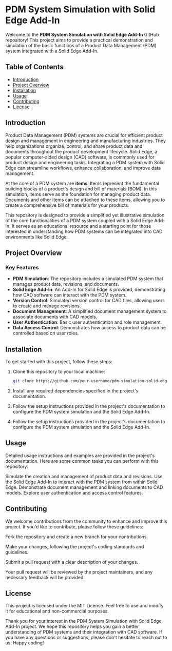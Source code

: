 # PDM System Simulation with Solid Edge Add-In
Welcome to the **PDM System Simulation with Solid Edge Add-In** GitHub repository! This project aims to provide a practical demonstration and simulation of the basic functions of a Product Data Management (PDM) system integrated with a Solid Edge Add-In. 

## Table of Contents
- [Introduction](#introduction)
- [Project Overview](#project-overview)
- [Installation](#installation)
- [Usage](#usage)
- [Contributing](#contributing)
- [License](#license)

## Introduction
Product Data Management (PDM) systems are crucial for efficient product design and management in engineering and manufacturing industries. 
They help organizations organize, control, and share product data and documents throughout the product development lifecycle. 
Solid Edge, a popular computer-aided design (CAD) software, is commonly used for product design and engineering tasks. 
Integrating a PDM system with Solid Edge can streamline workflows, enhance collaboration, and improve data management.

At the core of a PDM system are **items**. Items represent the fundamental building blocks of a product's design and bill of materials (BOM). 
In this simulation, items serve as the foundation for managing product data. Documents and other items can be attached to these items, allowing you to create a comprehensive bill of materials for your products.

This repository is designed to provide a simplified yet illustrative simulation of the core functionalities of a PDM system coupled with a Solid Edge Add-In. 
It serves as an educational resource and a starting point for those interested in understanding how PDM systems can be integrated into CAD environments like Solid Edge.

## Project Overview

### Key Features

- **PDM Simulation**: The repository includes a simulated PDM system that manages product data, revisions, and documents.
- **Solid Edge Add-In**: An Add-In for Solid Edge is provided, demonstrating how CAD software can interact with the PDM system.
- **Version Control**: Simulated version control for CAD files, allowing users to create and manage revisions.
- **Document Management**: A simplified document management system to associate documents with CAD models.
- **User Authentication**: Basic user authentication and role management.
- **Data Access Control**: Demonstrates how access to product data can be controlled based on user roles.

## Installation

To get started with this project, follow these steps:

1. Clone this repository to your local machine:

   ```bash
   git clone https://github.com/your-username/pdm-simulation-solid-edge.git

2. Install any required dependencies specified in the project's documentation.

3. Follow the setup instructions provided in the project's documentation to configure the PDM system simulation and the Solid Edge Add-In.

4. Follow the setup instructions provided in the project's documentation to configure the PDM system simulation and the Solid Edge Add-In.

## Usage
Detailed usage instructions and examples are provided in the project's documentation. Here are some common tasks you can perform with this repository:

Simulate the creation and management of product data and revisions.
Use the Solid Edge Add-In to interact with the PDM system from within Solid Edge.
Demonstrate document management and linking documents to CAD models.
Explore user authentication and access control features.

## Contributing
We welcome contributions from the community to enhance and improve this project. If you'd like to contribute, please follow these guidelines:

Fork the repository and create a new branch for your contributions.

Make your changes, following the project's coding standards and guidelines.

Submit a pull request with a clear description of your changes.

Your pull request will be reviewed by the project maintainers, and any necessary feedback will be provided.

## License
This project is licensed under the MIT License. Feel free to use and modify it for educational and non-commercial purposes.

Thank you for your interest in the PDM System Simulation with Solid Edge Add-In project. We hope this repository helps you gain a better understanding of PDM systems and their integration with CAD software. If you have any questions or suggestions, please don't hesitate to reach out to us. Happy coding!
